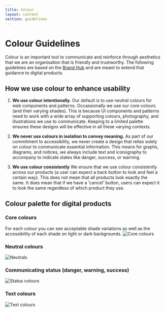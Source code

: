 ```yaml
---
title: Colour
layout: content
section: guidelines
---
```


# Colour Guidelines
Colour is an important tool to communicate and reinforce through aesthetics that we are an organisation that is friendly and trustworthy. The following guidelines are based on the [Brand Hub](https://est.interactgo.com/page/10061) and are meant to extend that guidance to digital products.


## How we use colour to enhance usability

1. **We use colour intentionally.** Our default is to use neutral colours for web components and patterns. Occassionally we use our core colours (and their varying shades). This is because UI components and patterns need to work with a wide array of supporting colours, photography, and illustrations we use to communicate. Keeping to a limited palette ensures these designs will be effective in all these varying contexts.

2. **We never use colours in isolation to convey meaning.** As part of our commitment to accessibility, we never create a design that relies solely on colour to communicate essential information. 
This means for graphs, diagrams, and notices, we always include text and iconography to accompany to indicate states like danger, success, or warning.

4. **We use colour consistently** We ensure that we use colour consistently across our products (a user can expect a back button to look and feel a certain way). This does not mean that all products look exactly the same. It does mean that if we have a 'cancel' button, users can expect it to look the same regardless of which product they use.


## Colour palette for digital products

### Core colours
For each colour you can see acceptable shade variations as well as the accessibility of each shade on light or dark backgrounds. 
![Core colours](https://github.com/user-attachments/assets/8493b9d9-a14a-4234-b8ff-5012d3a512c4)

### Neutral colours
![Neutrals](https://github.com/user-attachments/assets/85391e7b-2924-446b-b899-c98bc03c9692)

### Communicating status (danger, warning, success)

![Status colours](https://github.com/user-attachments/assets/e9929b5a-3cf9-4411-8561-8eb71e08351f)

### Text colours

![Text colours](https://github.com/user-attachments/assets/c5490ad2-e30e-4f5b-a7cf-4657c86af3c6)


